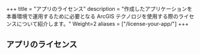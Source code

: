+++
title = "アプリのライセンス"
description = "作成したアプリケーションを本番環境で運用するために必要となる ArcGIS テクノロジを使用する際のライセンスについて紹介します。"
Weight=2
aliases = ["/license-your-app/"]
+++

## アプリのライセンス
